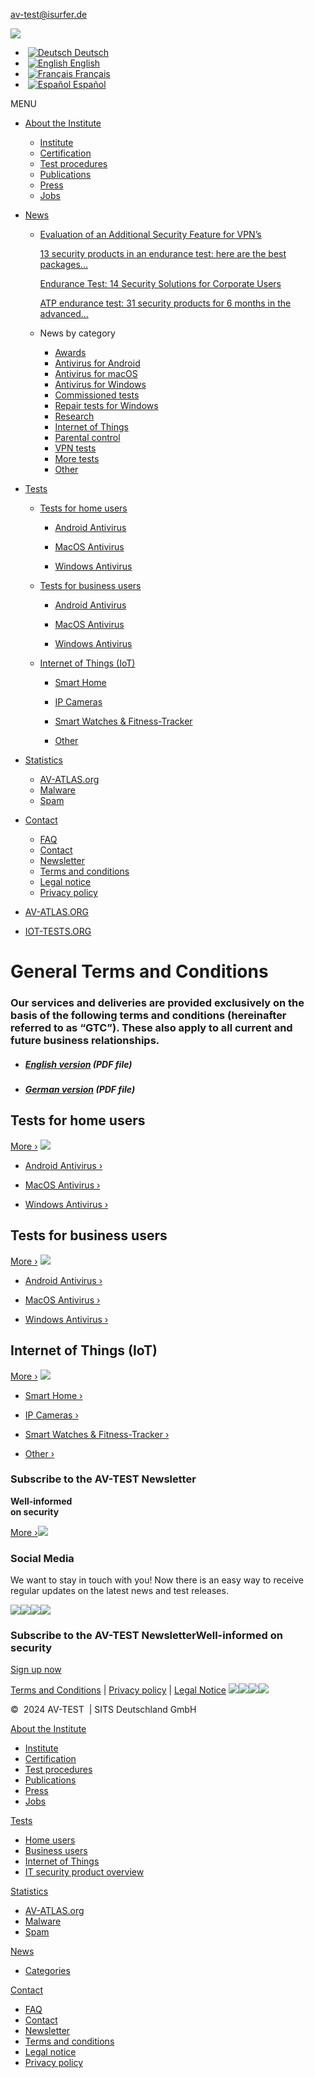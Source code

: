 [av-test@isurfer.de](mailto:av-test@isurfer.de)

[![](/fileadmin/AV-TEST-Logo/avtest_logo_300_113.png)](https://www.av-test.org/en/)

*  [![Deutsch](/typo3conf/ext/avtesttemplate/Resources/Public/Images/flags/de.png "Deutsch") Deutsch](https://www.av-test.org/de/kontakt/agb/)
*  [![English](/typo3conf/ext/avtesttemplate/Resources/Public/Images/flags/gb.png "English") English](https://www.av-test.org/en/contact/terms-and-conditions/)
*  [![Français](/typo3conf/ext/avtesttemplate/Resources/Public/Images/flags/fr.png "Français") Français](https://www.av-test.org/fr/contact/conditions-generales/)
*  [![Español](/typo3conf/ext/avtesttemplate/Resources/Public/Images/flags/es.png "Español") Español](https://www.av-test.org/es/contacto/condiciones-generales/)

MENU

* [About the Institute](https://www.av-test.org/en/about-the-institute/)
    * [Institute](https://www.av-test.org/en/about-the-institute/)
    * [Certification](https://www.av-test.org/en/about-the-institute/certification/)
    * [Test procedures](https://www.av-test.org/en/about-the-institute/test-procedures/)
    * [Publications](https://www.av-test.org/en/about-the-institute/publications/)
    * [Press](https://www.av-test.org/en/press/)
    * [Jobs](https://www.av-test.org/en/about-the-institute/jobs/)
* [News](https://www.av-test.org/en/news/)
    * [Evaluation of an Additional Security Feature for VPN’s](https://www.av-test.org/en/news/evaluation-of-an-additional-security-feature-for-vpns/ "Evaluation of an Additional Security Feature for VPN&rsquo;s") [](https://www.av-test.org/en/news/evaluation-of-an-additional-security-feature-for-vpns/ "Evaluation of an Additional Security Feature for VPN’s")
        
        [13 security products in an endurance test: here are the best packages...](https://www.av-test.org/en/news/13-security-products-in-an-endurance-test-here-are-the-best-packages-for-windows/ "13 security products in an endurance test: here are the best packages for Windows") [](https://www.av-test.org/en/news/13-security-products-in-an-endurance-test-here-are-the-best-packages-for-windows/ "13 security products in an endurance test: here are the best packages for Windows")
        
        [Endurance Test: 14 Security Solutions for Corporate Users](https://www.av-test.org/en/news/endurance-test-14-security-solutions-for-corporate-users/ "Endurance Test: 14 Security Solutions for Corporate Users") [](https://www.av-test.org/en/news/endurance-test-14-security-solutions-for-corporate-users/ "Endurance Test: 14 Security Solutions for Corporate Users")
        
        [ATP endurance test: 31 security products for 6 months in the advanced...](https://www.av-test.org/en/news/atp-endurance-test-31-security-products-for-6-months-in-the-advanced-windows-10-test/ "ATP endurance test: 31 security products for 6 months in the advanced Windows 10 test") [](https://www.av-test.org/en/news/atp-endurance-test-31-security-products-for-6-months-in-the-advanced-windows-10-test/ "ATP endurance test: 31 security products for 6 months in the advanced Windows 10 test")
        
    * News by category
        
        * [Awards](https://www.av-test.org/en/news/categories/awards/ "Awards")
        * [Antivirus for Android](https://www.av-test.org/en/news/categories/antivirus-for-android/ "Antivirus for Android")
        * [Antivirus for macOS](https://www.av-test.org/en/news/categories/antivirus-for-macos/ "Antivirus for macOS")
        * [Antivirus for Windows](https://www.av-test.org/en/news/categories/antivirus-for-windows/ "Antivirus for Windows")
        * [Commissioned tests](https://www.av-test.org/en/news/categories/commissioned-tests/ "Commissioned tests")
        * [Repair tests for Windows](https://www.av-test.org/en/news/categories/repair-tests-for-windows/ "Repair tests for Windows")
        * [Research](https://www.av-test.org/en/news/categories/research/ "Research")
        * [Internet of Things](https://www.av-test.org/en/news/categories/internet-of-things/ "Internet of Things")
        * [Parental control](https://www.av-test.org/en/news/categories/parental-control/ "Parental control")
        * [VPN tests](https://www.av-test.org/en/news/categories/vpn-tests/ "VPN tests")
        * [More tests](https://www.av-test.org/en/news/categories/more-tests/ "More tests")
        * [Other](https://www.av-test.org/en/news/categories/other/ "Other")
        
* [Tests](https://www.av-test.org/en/antivirus/)
    * [Tests for home users](https://www.av-test.org/en/antivirus/home-users/ "Tests for home users : All Tests")
        * [Android Antivirus](https://www.av-test.org/en/antivirus/mobile-devices/ "Android Antivirus")
            
        * [MacOS Antivirus](https://www.av-test.org/en/antivirus/home-macos/ "MacOS Antivirus")
            
        * [Windows Antivirus](https://www.av-test.org/en/antivirus/home-windows/ "Windows Antivirus")
            
    * [Tests for business users](https://www.av-test.org/en/antivirus/business-users/ "Tests for business users : All Tests")
        * [Android Antivirus](https://www.av-test.org/en/antivirus/business-android/ "Android Antivirus")
            
        * [MacOS Antivirus](https://www.av-test.org/en/antivirus/business-macos/ "MacOS Antivirus")
            
        * [Windows Antivirus](https://www.av-test.org/en/antivirus/business-windows-client/ "Windows Antivirus")
            
    * [Internet of Things (IoT)](https://www.av-test.org/en/internet-of-things/all-iot-tests/ "Internet of Things (IoT) : All Tests")
        * [Smart Home](https://www.av-test.org/en/internet-of-things/smart-home/ "Smart Home")
            
        * [IP Cameras](https://www.av-test.org/en/internet-of-things/ip-cameras/ "IP Cameras")
            
        * [Smart Watches & Fitness-Tracker](https://www.av-test.org/en/internet-of-things/smart-watches-fitness-tracker/ "Smart Watches & Fitness-Tracker")
            
        * [Other](https://www.av-test.org/en/internet-of-things/other/ "Other")
            
* [Statistics](https://www.av-test.org/en/statistics/malware/)
    * [AV-ATLAS.org](https://portal.av-atlas.org/)
    * [Malware](https://www.av-test.org/en/statistics/malware/)
    * [Spam](https://www.av-test.org/en/statistics/spam/)
* [Contact](https://www.av-test.org/en/contact/)
    * [FAQ](https://www.av-test.org/en/contact/faq/)
    * [Contact](https://www.av-test.org/en/contact/)
    * [Newsletter](https://www.av-test.org/en/contact/newsletter/)
    * [Terms and conditions](https://www.av-test.org/en/contact/terms-and-conditions/)
    * [Legal notice](https://www.av-test.org/en/contact/legal-notice/)
    * [Privacy policy](https://www.av-test.org/en/contact/privacy-policy/)

* [AV-ATLAS.ORG](https://av-atlas.org/en/)
* [IOT-TESTS.ORG](https://www.iot-tests.org/)

General Terms and Conditions
============================

### Our services and deliveries are provided exclusively on the basis of the following terms and conditions (hereinafter referred to as “GTC”). These also apply to all current and future business relationships.

* ##### [English version](https://www.av-test.org/fileadmin/pdf/GTC_SITS_Deutschland_GmbH_2024-10.pdf) (PDF file)
    
* ##### [German version](https://www.av-test.org/fileadmin/pdf/AGB_SITS_Deutschland_GmbH_2024-06.pdf) (PDF file)
    

Tests for home users
--------------------

[More ›](https://www.av-test.org/en/antivirus/home-users/) [![](/fileadmin/_processed_/0/e/csm_av-mobile_134117e622.png)](https://www.av-test.org/en/antivirus/home-users/)

* [Android Antivirus ›](https://www.av-test.org/en/antivirus/mobile-devices/)
    
* [MacOS Antivirus ›](https://www.av-test.org/en/antivirus/home-macos/)
    
* [Windows Antivirus ›](https://www.av-test.org/en/antivirus/home-windows/)
    

Tests for business users
------------------------

[More ›](https://www.av-test.org/en/antivirus/business-users/) [![](/fileadmin/_processed_/2/3/csm_av-desktop_f72cecada9.png)](https://www.av-test.org/en/antivirus/business-users/)

* [Android Antivirus ›](https://www.av-test.org/en/antivirus/business-android/)
    
* [MacOS Antivirus ›](https://www.av-test.org/en/antivirus/business-macos/)
    
* [Windows Antivirus ›](https://www.av-test.org/en/antivirus/business-windows-client/)
    

Internet of Things (IoT)
------------------------

[More ›](https://www.av-test.org/en/internet-of-things/) [![](/fileadmin/_processed_/d/3/csm_av-gadget_44fc39f9a0.png)](https://www.av-test.org/en/internet-of-things/)

* [Smart Home ›](https://www.av-test.org/en/internet-of-things/smart-home/)
    
* [IP Cameras ›](https://www.av-test.org/en/internet-of-things/ip-cameras/)
    
* [Smart Watches & Fitness-Tracker ›](https://www.av-test.org/en/internet-of-things/smart-watches-fitness-tracker/)
    
* [Other ›](https://www.av-test.org/en/internet-of-things/other/)
    

### Subscribe to the AV-TEST Newsletter

**Well-informed  
on security**

[More ›](https://www.av-test.org/en/contact/newsletter/)[![](/fileadmin/Content/Right-Column/avtest-newsletter-210518.png)](https://www.av-test.org/en/contact/newsletter/)

### Social Media

We want to stay in touch with you! Now there is an easy way to receive regular updates on the latest news and test releases.

[![](/fileadmin/images/facebook-card.png)](https://www.facebook.com/avtestorg)[![](/fileadmin/images/linkedin_45x45.png)](https://www.linkedin.com/company/avtestorg/)[![](/fileadmin/images/Social_Media_Icons/logo_x-sidebar-banner.png)](https://www.x.com/avtestorg)[![](/fileadmin/images/youtube-card.png)](https://www.youtube.com/user/avtestorg)

### Subscribe to the AV-TEST NewsletterWell-informed on security

[Sign up now](https://www.av-test.org/en/contact/newsletter/)

[Terms and Conditions](https://www.av-test.org/en/contact/terms-and-conditions/) | [Privacy policy](https://www.av-test.org/en/contact/privacy-policy/) | [Legal Notice](https://www.av-test.org/en/contact/legal-notice/) [![](/fileadmin/images/facebook.png)](https://www.facebook.com/avtestorg)[![](/fileadmin/images/linkedin.svg)](https://www.linkedin.com/company/avtestorg/)[![](/fileadmin/images/Social_Media_Icons/logo_x-footer.png)](https://x.com/avtestorg)[![](/fileadmin/images/youtube-card.png)](https://www.youtube.com/user/avtestorg)

©  2024 AV-TEST  | SITS Deutschland GmbH

[About the Institute](https://www.av-test.org/en/about-the-institute/)

* [Institute](https://www.av-test.org/en/about-the-institute/)
* [Certification](https://www.av-test.org/en/about-the-institute/certification/)
* [Test procedures](https://www.av-test.org/en/about-the-institute/test-procedures/)
* [Publications](https://www.av-test.org/en/about-the-institute/publications/)
* [Press](https://www.av-test.org/en/press/)
* [Jobs](https://www.av-test.org/en/about-the-institute/jobs/)

[Tests](https://www.av-test.org/en/antivirus/)

* [Home users](https://www.av-test.org/en/antivirus/home-users/)
* [Business users](https://www.av-test.org/en/antivirus/business-users/)
* [Internet of Things](https://www.av-test.org/en/internet-of-things/)
* [IT security product overview](https://www.av-test.org/en/it-security-product-overview/)

[Statistics](https://www.av-test.org/en/statistics/malware/)

* [AV-ATLAS.org](https://portal.av-atlas.org/)
* [Malware](https://www.av-test.org/en/statistics/malware/)
* [Spam](https://www.av-test.org/en/statistics/spam/)

[News](https://www.av-test.org/en/news/)

* [Categories](https://www.av-test.org/en/news/categories/)

[Contact](https://www.av-test.org/en/contact/)

* [FAQ](https://www.av-test.org/en/contact/faq/)
* [Contact](https://www.av-test.org/en/contact/)
* [Newsletter](https://www.av-test.org/en/contact/newsletter/)
* [Terms and conditions](https://www.av-test.org/en/contact/terms-and-conditions/)
* [Legal notice](https://www.av-test.org/en/contact/legal-notice/)
* [Privacy policy](https://www.av-test.org/en/contact/privacy-policy/)